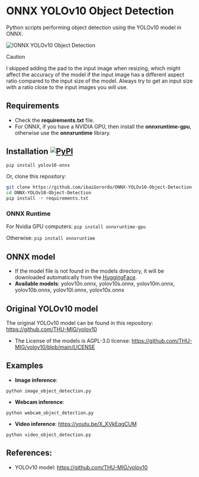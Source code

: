 # ONNX YOLOv10 Object Detection
 Python scripts performing object detection using the YOLOv10 model in ONNX.
 
![!ONNX YOLOv10 Object Detection](https://github.com/user-attachments/assets/a926d7d7-7ee5-474d-b90f-310ef874f0cb)

> [!CAUTION]
> I skipped adding the pad to the input image when resizing, which might affect the accuracy of the model if the input image has a different aspect ratio compared to the input size of the model. Always try to get an input size with a ratio close to the input images you will use.

## Requirements

 * Check the **requirements.txt** file.
 * For ONNX, if you have a NVIDIA GPU, then install the **onnxruntime-gpu**, otherwise use the **onnxruntime** library.

## Installation [![PyPI](https://img.shields.io/pypi/v/yolov10-onnx?color=2BAF2B)](https://pypi.org/project/yolov10-onnx/)

```bash
pip install yolov10-onnx
```
Or, clone this repository:
```bash
git clone https://github.com/ibaiGorordo/ONNX-YOLOv10-Object-Detection.git
cd ONNX-YOLOv10-Object-Detection
pip install -r requirements.txt
```
### ONNX Runtime
For Nvidia GPU computers:
`pip install onnxruntime-gpu`

Otherwise:
`pip install onnxruntime`

## ONNX model
- If the model file is not found in the models directory, it will be downloaded automatically from the [HuggingFace](https://huggingface.co/onnx-community?search_models=yolov10).
- **Available models**: yolov10n.onnx, yolov10s.onnx, yolov10m.onnx, yolov10b.onnx, yolov10l.onnx, yolov10x.onnx

## Original YOLOv10 model
The original YOLOv10 model can be found in this repository: https://github.com/THU-MIG/yolov10
- The License of the models is AGPL-3.0 license: https://github.com/THU-MIG/yolov10/blob/main/LICENSE

## Examples

 * **Image inference**:
 ```
 python image_object_detection.py
 ```

 * **Webcam inference**:
 ```
 python webcam_object_detection.py
 ```

 * **Video inference**: https://youtu.be/X_XVkEqgCUM
 ```
 python video_object_detection.py
 ```


## References:
* YOLOv10 model: https://github.com/THU-MIG/yolov10

